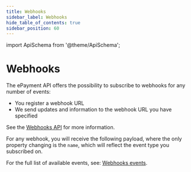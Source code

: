 ```yaml
---
title: Webhooks
sidebar_label: Webhooks
hide_table_of_contents: true
sidebar_position: 60
---
```


import ApiSchema from '@theme/ApiSchema';

# Webhooks

The ePayment API offers the possibility to subscribe to webhooks for any number of events:

* You register a webhook URL
* We send updates and information to the webhook URL you have specified

See the
[Webhooks API](https://developer.vippsmobilepay.com/docs/APIs/webhooks-api)
for more information.

For any webhook, you will receive the following payload, where the only property changing is
the `name`, which will reflect the event type you subscribed on.

<ApiSchema id="epayment-swagger-id" pointer="#/components/schemas/WebhookEvent" />

For the full list of available events, see:
[Webhooks events](https://developer.vippsmobilepay.com/docs/APIs/webhooks-api/events).
